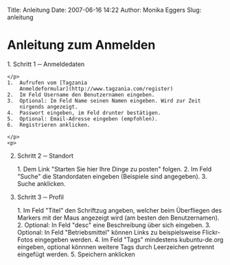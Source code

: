 Title: Anleitung
Date: 2007-06-16 14:22
Author: Monika Eggers
Slug: anleitung

Anleitung zum Anmelden
======================

</p>
1.  Schritt 1 ─ Anmeldedaten

    </p>
    1.  Aufrufen vom [Tagzania
        Anmeldeformular](http://www.tagzania.com/register)
    2.  Im Feld Username den Benutzernamen eingeben.
    3.  Optional: Im Feld Name seinen Namen eingeben. Wird zur Zeit
        nirgends angezeigt.
    4.  Passwort eingeben, im Feld drunter bestätigen.
    5.  Optional: Email-Adresse eingeben (empfohlen).
    6.  Registrieren anklicken.

    </p>
    <p>
2.  Schritt 2 ─ Standort

    </p>
    1.  Dem Link "Starten Sie hier Ihre Dinge zu posten" folgen.
    2.  Im Feld "Suche" die Standordaten eingeben (Beispiele sind
        angegeben).
    3.  Suche anklicken.

    </p>
    <p>
3.  Schritt 3 ─ Profil

    </p>
    1.  Im Feld "Titel" den Schriftzug angeben, welcher beim Überfliegen
        des Markers mit der Maus angezeigt wird (am besten den
        Benutzernamen).
    2.  Optional: In Feld "desc" eine Beschreibung über sich eingeben.
    3.  Optional: In Feld "Betriebsmittel" können Links zu
        beispielsweise Flickr-Fotos eingegeben werden.
    4.  Im Feld "Tags" mindestens kubuntu-de.org eingeben, optional
        könnnen weitere Tags durch Leerzeichen getrennt eingefügt
        werden.
    5.  Speichern anklicken

    </p>
    <p>

</p>

